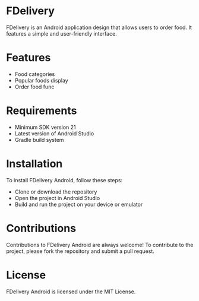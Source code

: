 # FDelivery
FDelivery is an Android application design that allows users to order food. It features a simple and user-friendly interface.

# Features
- Food categories
- Popular foods display
- Order food func

# Requirements
- Minimum SDK version 21
- Latest version of Android Studio
- Gradle build system

# Installation
To install FDelivery Android, follow these steps:

- Clone or download the repository
- Open the project in Android Studio
- Build and run the project on your device or emulator

# Contributions
Contributions to FDelivery Android are always welcome! To contribute to the project, please fork the repository and submit a pull request.

# License
FDelivery Android is licensed under the MIT License. 
